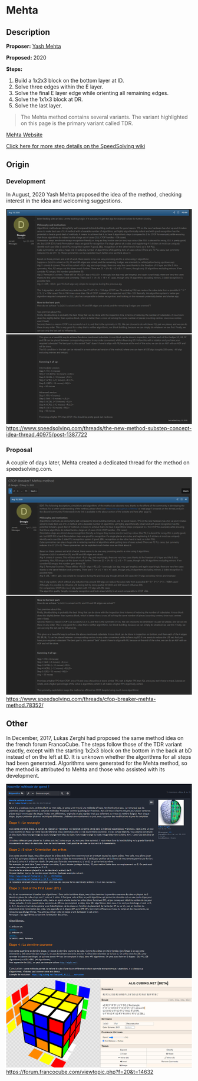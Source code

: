 # Mehta

## Description

**Proposer:** [Yash Mehta](CubingContributors/MethodDevelopers.md#mehta-yash)

**Proposed:** 2020

**Steps:**

1. Build a 1x2x3 block on the bottom layer at lD.
2. Solve three edges within the E layer.
3. Solve the final E layer edge while orienting all remaining edges.
4. Solve the 1x1x3 block at DR.
5. Solve the last layer.

>The Mehta method contains several variants. The variant highlighted on this page is the primary variant called TDR.

[Mehta Website](https://devagio.github.io/Mehta/)

[Click here for more step details on the SpeedSolving wiki](https://www.speedsolving.com/wiki/index.php/Mehta)

## Origin

### Development

In August, 2020 Yash Mehta proposed the idea of the method, checking interest in the idea and welcoming suggestions.

![](img/Mehta/Origin1.png)
![](img/Mehta/Origin2.png)
https://www.speedsolving.com/threads/the-new-method-substep-concept-idea-thread.40975/post-1387722

### Proposal

A couple of days later, Mehta created a dedicated thread for the method on speedsolving.com.

![](img/Mehta/Proposal1.png)
![](img/Mehta/Proposal2.png)
https://www.speedsolving.com/threads/cfop-breaker-mehta-method.78352/

## Other

In December, 2017, Lukas Zerghi had proposed the same method idea on the french forum FrancoCube. The steps follow those of the TDR variant exactly, except with the starting 1x2x3 block on the bottom in the back at bD instead of on the left at lD. It is unknown whether the algorithms for all steps had been generated. Algorithms were generated for the Mehta method, so the method is attributed to Mehta and those who assisted with its development.

![](img/Mehta/Zerghi1.png)
![](img/Mehta/Zerghi2.png)
https://forum.francocube.com/viewtopic.php?f=20&t=14632